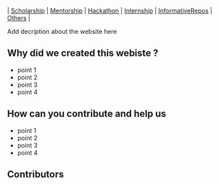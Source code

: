 

|    [Scholarship](Scholarship/scholarship.html)    |    [Mentorship](Mentorship/mentorship.html)    |    [Hackathon](Hackathon/hackathon.html)    |    [Internship](Internship/internship.html)    |    [InformativeRepos](InformativeRepos/repos.html)    |    [Others](Other/other.html)    |




Add decription about the website here

## Why did we created this webiste ?

* point 1 
* point 2 
* point 3 
* point 4 

## How can you contribute and help us

* point 1 
* point 2 
* point 3 
* point 4 
 
## Contributors



